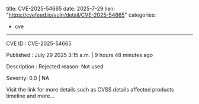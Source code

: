  
title: CVE-2025-54665
date: 2025-7-29
lien: "https://cvefeed.io/vuln/detail/CVE-2025-54665"
categories:
  - cve
---

CVE ID : CVE-2025-54665

Published :  July 29
2025
3:15 a.m. | 9 hours
48 minutes ago

Description : Rejected reason: Not used

Severity: 0.0 | NA

Visit the link for more details
such as CVSS details
affected products
timeline
and more...
